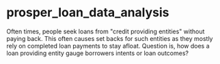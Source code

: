 # prosper_loan_data_analysis
Often times, people seek loans from "credit providing entities" without paying back. This often causes set backs for such entities as they mostly rely on completed loan payments to stay afloat. Question is, how does a loan providing entity gauge borrowers intents or loan outcomes?

